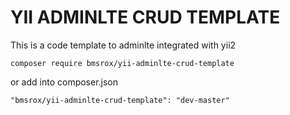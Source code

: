 YII ADMINLTE CRUD TEMPLATE
==========================

This is a code template to adminlte integrated with yii2

    composer require bmsrox/yii-adminlte-crud-template

or add into composer.json

    "bmsrox/yii-adminlte-crud-template": "dev-master"
